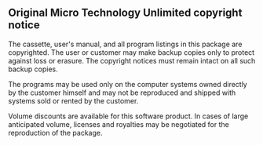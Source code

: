 ## Original Micro Technology Unlimited copyright notice

The cassette, user's manual, and all program listings in this
package are copyrighted. The user or customer may make backup
copies only to protect against loss or erasure. The copyright
notices must remain intact on all such backup copies.  

The programs may be used only on the computer systems owned
directly by the customer himself and may not be reproduced and
shipped with systems sold or rented by the customer.  

Volume discounts are available for this software product. In
cases of large anticipated volume, licenses and royalties may be
negotiated for the reproduction of the package.